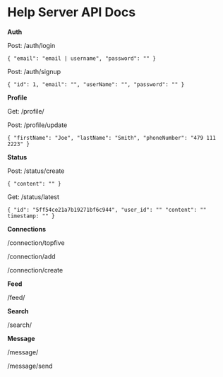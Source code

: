 # Help Server API Docs

**Auth**

Post: /auth/login

`{
    "email": "email | username",
    "password": ""
}`

Post: /auth/signup

`{
    "id": 1,
    "email": "",
    "userName": "",
    "password": ""
}`

**Profile**

Get: /profile/

Post: /profile/update

`{
    "firstName": "Joe",
    "lastName": "Smith",
    "phoneNumber": "479 111 2223"
}`

**Status**

Post: /status/create

`{
    "content": ""
}`

Get: /status/latest

`{
	"id": "5ff54ce21a7b19271bf6c944",
    "user_id": ""
    "content": ""
    timestamp: ""
}`

**Connections**

/connection/topfive

/connection/add

/connection/create

**Feed**

/feed/

**Search**

/search/

**Message**

/message/

/message/send
